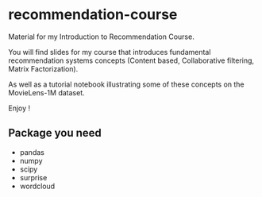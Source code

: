 # recommendation-course
Material for my Introduction to Recommendation Course.

You will find slides for my course that introduces fundamental recommendation systems concepts (Content based, Collaborative filtering, Matrix Factorization).

As well as a tutorial notebook illustrating some of these concepts on the MovieLens-1M dataset.

Enjoy !

## Package you need
* pandas
* numpy
* scipy
* surprise
* wordcloud
